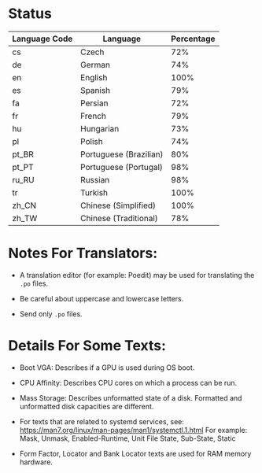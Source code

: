 # Status

| Language Code  | Language               | Percentage |
| -------------- | ---------------------- | ---------- |
| cs             | Czech                  | 72%        |
| de             | German                 | 74%        |
| en             | English                | 100%       |
| es             | Spanish                | 79%        |
| fa             | Persian                | 72%        |
| fr             | French                 | 79%        |
| hu             | Hungarian              | 73%        |
| pl             | Polish                 | 74%        |
| pt_BR          | Portuguese (Brazilian) | 80%        |
| pt_PT          | Portuguese (Portugal)  | 98%        |
| ru_RU          | Russian                | 98%        |
| tr             | Turkish                | 100%       |
| zh_CN          | Chinese (Simplified)   | 100%       |
| zh_TW          | Chinese (Traditional)  | 78%        |


# Notes For Translators:

- A translation editor (for example: Poedit) may be used for translating the ```.po``` files.

- Be careful about uppercase and lowercase letters.

- Send only ```.po``` files.


# Details For Some Texts:

- Boot VGA: Describes if a GPU is used during OS boot.

- CPU Affinity: Describes CPU cores on which a process can be run.

- Mass Storage: Describes unformatted state of a disk. Formatted and unformatted disk capacities are different.

- For texts that are related to systemd services, see: https://man7.org/linux/man-pages/man1/systemctl.1.html
  For example: Mask, Unmask, Enabled-Runtime, Unit File State, Sub-State, Static

- Form Factor, Locator and Bank Locator texts are used for RAM memory hardware.

